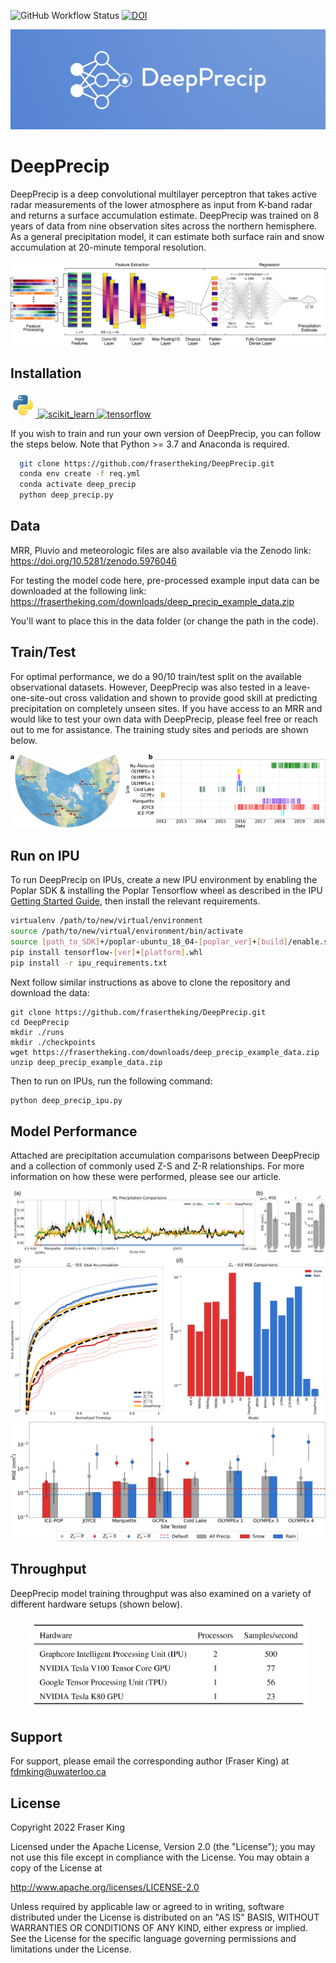 ![GitHub Workflow Status](https://img.shields.io/github/workflow/status/dwyl/auth_plug/Elixir%20CI?label=build&style=flat-square) [![DOI](https://zenodo.org/badge/DOI/10.5281/zenodo.5976046.svg)](https://doi.org/10.5281/zenodo.5976046) 

![alt text](https://github.com/frasertheking/DeepPrecip/blob/main/images/logo.png)

# DeepPrecip

DeepPrecip is a deep convolutional multilayer perceptron that takes active radar measurements of the lower atmosphere as input from K-band radar and returns a surface accumulation estimate. DeepPrecip was trained on 8 years of data from nine observation sites across the northern hemisphere. As a general precipitation model, it can estimate both surface rain and snow accumulation at 20-minute temporal resolution.

![alt text](https://github.com/frasertheking/DeepPrecip/blob/main/images/structure.png)

## Installation

<p align="left"> <a href="https://www.python.org" target="_blank" rel="noreferrer"> <img src="https://raw.githubusercontent.com/devicons/devicon/master/icons/python/python-original.svg" alt="python" width="40" height="40"/> </a> <a href="https://scikit-learn.org/" target="_blank" rel="noreferrer"> <img src="https://upload.wikimedia.org/wikipedia/commons/0/05/Scikit_learn_logo_small.svg" alt="scikit_learn" width="40" height="40"/> </a> <a href="https://www.tensorflow.org" target="_blank" rel="noreferrer"> <img src="https://www.vectorlogo.zone/logos/tensorflow/tensorflow-icon.svg" alt="tensorflow" width="40" height="40"/> </a> </p>

If you wish to train and run your own version of DeepPrecip, you can follow the steps below. Note that Python >= 3.7 and Anaconda is required. 

```bash
  git clone https://github.com/frasertheking/DeepPrecip.git
  conda env create -f req.yml
  conda activate deep_precip
  python deep_precip.py
```

## Data

MRR, Pluvio and meteorologic files are also available via the Zenodo link: 
https://doi.org/10.5281/zenodo.5976046

For testing the model code here, pre-processed example input data can be downloaded at the following link: https://frasertheking.com/downloads/deep_precip_example_data.zip

You'll want to place this in the data folder (or change the path in the code).

## Train/Test

For optimal performance, we do a 90/10 train/test split on the available observational datasets. However, DeepPrecip was also tested in a leave-one-site-out cross validation and shown to provide good skill at predicting precipitation on completely unseen sites. If you have access to an MRR and would like to test your own data with DeepPrecip, please feel free or reach out to me for assistance. The training study sites and periods are shown below.

![sites](https://github.com/frasertheking/DeepPrecip/blob/main/images/sites.png)

## Run on IPU

To run DeepPrecip on IPUs, create a new IPU environment by enabling the Poplar SDK & installing the Poplar Tensorflow wheel as described in the IPU [Getting Started Guide](https://docs.graphcore.ai/en/latest/getting-started.html#getting-started), then install the relevant requirements. 

```bash
virtualenv /path/to/new/virtual/environment
source /path/to/new/virtual/environment/bin/activate
source [path_to_SDK]+/poplar-ubuntu_18_04-[poplar_ver]+[build]/enable.sh
pip install tensorflow-[ver]+[platform].whl
pip install -r ipu_requirements.txt
```

Next follow similar instructions as above to clone the repository and download the data:

```
git clone https://github.com/frasertheking/DeepPrecip.git
cd DeepPrecip
mkdir ./runs
mkdir ./checkpoints
wget https://frasertheking.com/downloads/deep_precip_example_data.zip
unzip deep_precip_example_data.zip
```

 Then to run on IPUs, run the following command:

```bash
python deep_precip_ipu.py
```

## Model Performance

Attached are precipitation accumulation comparisons between DeepPrecip and a collection of commonly used Z-S and Z-R relationships. For more information on how these were performed, please see our article.

![res1](https://github.com/frasertheking/DeepPrecip/blob/main/images/res1.png)
![res2](https://github.com/frasertheking/DeepPrecip/blob/main/images/res2.png)

## Throughput
DeepPrecip model training throughput was also examined on a variety of different hardware setups (shown below).

<center><img src="https://github.com/frasertheking/DeepPrecip/blob/main/images/throughput.png" width="450"></center>

## Support

For support, please email the corresponding author (Fraser King) at fdmking@uwaterloo.ca

## License 

Copyright 2022 Fraser King

Licensed under the Apache License, Version 2.0 (the "License"); you may not use this file except in compliance with the License. You may obtain a copy of the License at

  http://www.apache.org/licenses/LICENSE-2.0
   
Unless required by applicable law or agreed to in writing, software distributed under the License is distributed on an "AS IS" BASIS, WITHOUT WARRANTIES OR CONDITIONS OF ANY KIND, either express or implied. See the License for the specific language governing permissions and limitations under the License.

